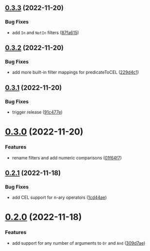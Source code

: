 ## [0.3.3](https://github.com/erictooth/smart-filter-builder/compare/v0.3.2...v0.3.3) (2022-11-20)


### Bug Fixes

* add `In` and `NotIn` filters ([87fa615](https://github.com/erictooth/smart-filter-builder/commit/87fa6159dc095797036d8f3cc68d4a7871a49a37))

## [0.3.2](https://github.com/erictooth/smart-filter-builder/compare/v0.3.1...v0.3.2) (2022-11-20)


### Bug Fixes

* add more built-in filter mappings for predicateToCEL ([229d4c1](https://github.com/erictooth/smart-filter-builder/commit/229d4c108f403f8bbc34dec79a4b628dd4b269f4))

## [0.3.1](https://github.com/erictooth/smart-filter-builder/compare/v0.3.0...v0.3.1) (2022-11-20)


### Bug Fixes

* trigger release ([91c477e](https://github.com/erictooth/smart-filter-builder/commit/91c477e0cfe6cd5226be63666c1e33832fc7dee7))

# [0.3.0](https://github.com/erictooth/smart-filter-builder/compare/v0.2.1...v0.3.0) (2022-11-20)


### Features

* rename filters and add numeric comparisons ([01f64f7](https://github.com/erictooth/smart-filter-builder/commit/01f64f737d7a4746225cd0d946fe2c4e6664e1b5))

## [0.2.1](https://github.com/erictooth/smart-filter-builder/compare/v0.2.0...v0.2.1) (2022-11-18)


### Bug Fixes

* add CEL support for n-ary operators ([1cd44ae](https://github.com/erictooth/smart-filter-builder/commit/1cd44ae680a6585f69c9ba1e36f6c4a4e901ec80))

# [0.2.0](https://github.com/erictooth/smart-filter-builder/compare/v0.1.0...v0.2.0) (2022-11-18)


### Features

* add support for any number of arguments to `Or` and `And` ([309d7ae](https://github.com/erictooth/smart-filter-builder/commit/309d7ae53a8b7350ec67df8ee1e13b6f0454b150))
